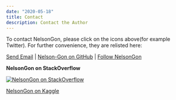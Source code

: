 ```yaml
---
date: "2020-05-18"
title: Contact
description: Contact the Author
---
```


To contact NelsonGon, please click on the icons above(for example Twitter). For further convenience, they are relisted here:


[Send Email](mailto://gonzabato@hotmail.com) | <a class="twitter-follow-button" href="https://github.com/Nelson-Gon" data-size="large" aria-label="Follow @Nelson-Gon on GitHub">Nelson-Gon on GitHub</a> | 
<a href="http://twitter.com/neuronelsongon" class="twitter-follow-button" data-show-count="false">Follow NelsonGon</a>
<script src="http://platform.twitter.com/widgets.js" type="text/javascript"></script> 




**NelsonGon on StackOverflow**

[![NelsonGon on StackOverflow](https://stackoverflow.com/users/flair/10323798.png)](https://stackoverflow.com/users/10323798/nelsongon?tab=profile) 

[NelsonGon on Kaggle](https://www.kaggle.com/gonnel)





